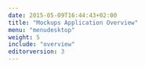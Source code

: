 ```yaml
---
date: 2015-05-09T16:44:43+02:00
title: "Mockups Application Overview"
menu: "menudesktop"
weight: 5
include: "overview"
editorversion: 3
---
```


